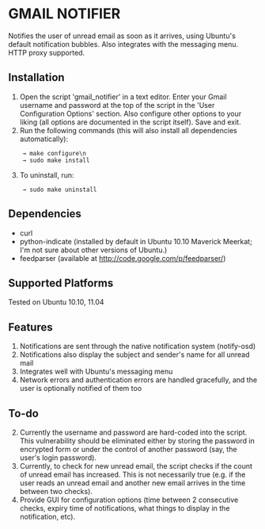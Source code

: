 GMAIL NOTIFIER
==============

Notifies the user of unread email as soon as it arrives, using Ubuntu's default notification bubbles. Also integrates with the messaging menu. HTTP proxy supported.


Installation
------------
1. Open the script 'gmail_notifier' in a text editor. Enter your Gmail username and password at the top of the script in the 'User Configuration Options' section. Also configure other options to your liking (all options are documented in the script itself). Save and exit.
2. Run the following commands (this will also install all dependencies automatically):
```
    → make configure\n
    → sudo make install
```
3. To uninstall, run:
```
    → sudo make uninstall
```


Dependencies
------------
- curl
- python-indicate (installed by default in Ubuntu 10.10 Maverick Meerkat; I'm not sure about other versions of Ubuntu.)
- feedparser (available at http://code.google.com/p/feedparser/)


Supported Platforms
-------------------
Tested on Ubuntu 10.10, 11.04


Features
--------
1. Notifications are sent through the native notification system (notify-osd)
2. Notifications also display the subject and sender's name for all unread mail
3. Integrates well with Ubuntu's messaging menu
4. Network errors and authentication errors are handled gracefully, and the user is optionally notified of them too


To-do
-----
2. Currently the username and password are hard-coded into the script. This vulnerability should be eliminated either by storing the password in encrypted form or under the control of another password (say, the user's login password).
3. Currently, to check for new unread email, the script checks if the count of unread email has increased. This is not necessarily true (e.g. if the user reads an unread email and another new email arrives in the time between two checks).
4. Provide GUI for configuration options (time between 2 consecutive checks, expiry time of notifications, what things to display in the notification, etc).
